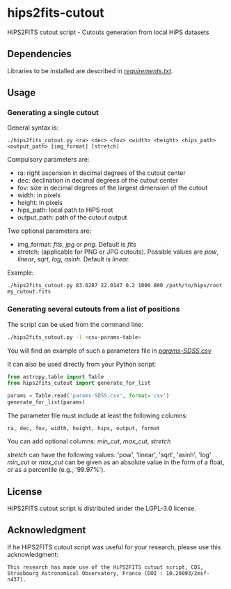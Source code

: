 # hips2fits-cutout

HiPS2FITS cutout script - Cutouts generation from local HiPS datasets

## Dependencies

Libraries to be installed are described in [*requirements.txt*](https://github.com/cds-astro/hips2fits-cutout/blob/main/requirements.txt).

## Usage

### Generating a single cutout

General syntax is:

`./hips2fits_cutout.py <ra> <dec> <fov> <width> <height> <hips_path> <output_path> [img_format] [stretch]`

Compulsory parameters are:
- ra: right ascension in decimal degrees of the cutout center
- dec: declination in decimal degrees of the cutout center
- fov: size in decimal degrees of the largest dimension of the cutout
- width: in pixels
- height: in pixels
- hips_path: local path to HiPS root
- output_path: path of the cutout output

Two optional parameters are:
- img_format: *fits*, *jpg* or *png*. Default is *fits*
- stretch: (applicable for PNG or JPG cutouts). Possible values are *pow*, *linear*, *sqrt*, *log*, *asinh*. Default is *linear*.

Example:

`./hips2fits_cutout.py 83.6287 22.0147 0.2 1000 800 /path/to/hips/root my_cutout.fits`

### Generating several cutouts from a list of positions

The script can be used from the command line:
```bash
./hips2fits_cutout.py -l <csv-params-table>
```

You will find an example of such a parameters file in [*params-SDSS.csv*](https://github.com/cds-astro/hips2fits-cutout/blob/main/params-SDSS.csv)

It can also be used directly from your Python script:
```python
from astropy.table import Table
from hips2fits_cutout import generate_for_list

params = Table.read('params-SDSS.csv', format='csv')
generate_for_list(params)
```

The parameter file must include at least the following columns:

`ra, dec, fov, width, height, hips, output, format`

You can add optional columns: *min_cut*, *max_cut*, *stretch*

*stretch* can have the following values: 'pow', 'linear', 'sqrt', 'asinh', 'log'
*min_cut* or *max_cut* can be given as an absolute value in the form of a float, or as a percentile (e.g., '99.97%').

## License

HiPS2FITS cutout script is distributed under the LGPL-3.0 license.

## Acknowledgment

If he HiPS2FITS cutout script was useful for your research, please use this acknowledgment:

`This research has made use of the HiPS2FITS cutout script, CDS, Strasbourg Astronomical Observatory, France (DOI : 10.26093/2msf-n437).`

